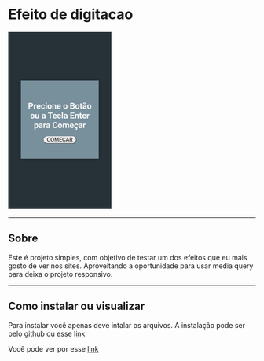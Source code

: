 # Efeito de digitacao

<img alt="imagem do progeto" src="./img/print.jpg"  height="360" style="margin-right: 250px"/>

---

## Sobre

Este é projeto simples, com objetivo de testar um dos efeitos que eu mais gosto de ver nos sites. Aproveitando a oportunidade para usar media query para deixa o projeto responsivo.

---

## Como instalar ou visualizar

Para instalar você apenas deve intalar os arquivos. A instalação pode ser pelo github ou esse [link](https://github.com/Ewerton-Tv/efeito-de-digitacao/archive/refs/heads/main.zip)

Você pode ver por esse [link](https://ewerton-tv.github.io/efeito-de-digitacao/)
